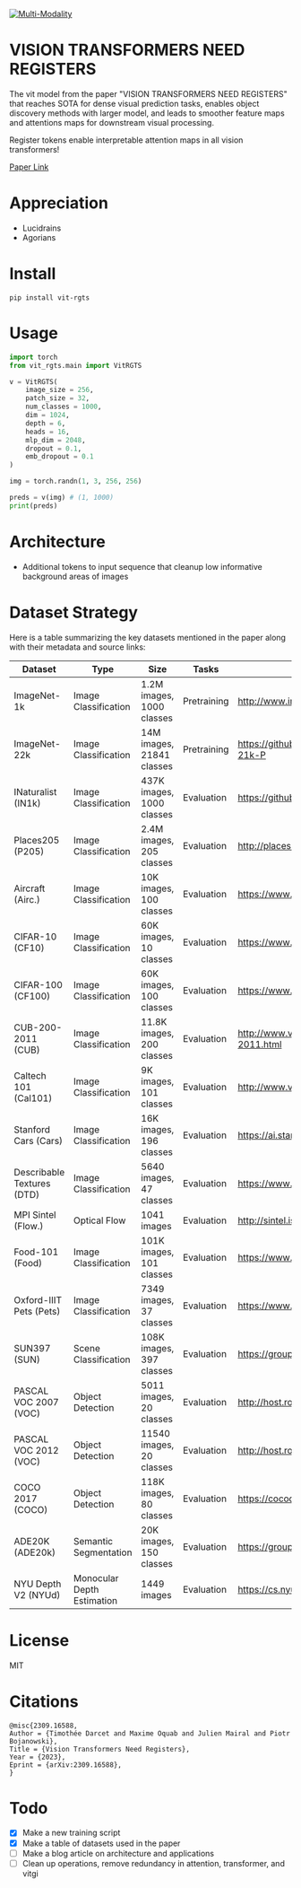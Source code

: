 [![Multi-Modality](agorabanner.png)](https://discord.gg/qUtxnK2NMf)

# VISION TRANSFORMERS NEED REGISTERS
The vit model from the paper "VISION TRANSFORMERS NEED REGISTERS" that reaches SOTA for dense
visual prediction tasks, enables object discovery methods with larger model, and leads to smoother feature maps and attentions maps for downstream visual processing.

Register tokens enable interpretable attention maps in all vision transformers!



[Paper Link](https://arxiv.org/pdf/2309.16588.pdf)

# Appreciation
* Lucidrains
* Agorians

# Install
`pip install vit-rgts`

# Usage
```python
import torch
from vit_rgts.main import VitRGTS

v = VitRGTS(
    image_size = 256,
    patch_size = 32,
    num_classes = 1000,
    dim = 1024,
    depth = 6,
    heads = 16,
    mlp_dim = 2048,
    dropout = 0.1,
    emb_dropout = 0.1
)

img = torch.randn(1, 3, 256, 256)

preds = v(img) # (1, 1000)
print(preds)
```

# Architecture
- Additional tokens to input sequence that cleanup low informative background areas of images

# Dataset Strategy
Here is a table summarizing the key datasets mentioned in the paper along with their metadata and source links:

| Dataset | Type | Size | Tasks | Source |
|-|-|-|-|-|  
| ImageNet-1k | Image Classification | 1.2M images, 1000 classes | Pretraining | http://www.image-net.org/ |
| ImageNet-22k | Image Classification | 14M images, 21841 classes | Pretraining | https://github.com/google-research-datasets/ImageNet-21k-P |
| INaturalist (IN1k) | Image Classification | 437K images, 1000 classes | Evaluation | https://github.com/visipedia/inat_comp/tree/master/2018 |  
| Places205 (P205) | Image Classification | 2.4M images, 205 classes | Evaluation | http://places2.csail.mit.edu/index.html |
| Aircraft (Airc.) | Image Classification | 10K images, 100 classes | Evaluation | https://www.robots.ox.ac.uk/~vgg/data/fgvc-aircraft/ |
| CIFAR-10 (CF10) | Image Classification | 60K images, 10 classes | Evaluation | https://www.cs.toronto.edu/~kriz/cifar.html |  
| CIFAR-100 (CF100) | Image Classification | 60K images, 100 classes | Evaluation | https://www.cs.toronto.edu/~kriz/cifar.html |
| CUB-200-2011 (CUB) | Image Classification | 11.8K images, 200 classes | Evaluation | http://www.vision.caltech.edu/visipedia/CUB-200-2011.html |
| Caltech 101 (Cal101) | Image Classification | 9K images, 101 classes | Evaluation | http://www.vision.caltech.edu/Image_Datasets/Caltech101/ |
| Stanford Cars (Cars) | Image Classification | 16K images, 196 classes | Evaluation | https://ai.stanford.edu/~jkrause/cars/car_dataset.html | 
| Describable Textures (DTD) | Image Classification | 5640 images, 47 classes | Evaluation | https://www.robots.ox.ac.uk/~vgg/data/dtd/index.html |
| MPI Sintel (Flow.) | Optical Flow | 1041 images | Evaluation | http://sintel.is.tue.mpg.de/ |
| Food-101 (Food) | Image Classification | 101K images, 101 classes | Evaluation | https://www.vision.ee.ethz.ch/datasets_extra/food-101/ |  
| Oxford-IIIT Pets (Pets) | Image Classification | 7349 images, 37 classes | Evaluation | https://www.robots.ox.ac.uk/~vgg/data/pets/ |
| SUN397 (SUN) | Scene Classification | 108K images, 397 classes | Evaluation | https://groups.csail.mit.edu/vision/SUN/ |
| PASCAL VOC 2007 (VOC) | Object Detection | 5011 images, 20 classes | Evaluation | http://host.robots.ox.ac.uk/pascal/VOC/voc2007/ |
| PASCAL VOC 2012 (VOC) | Object Detection | 11540 images, 20 classes | Evaluation | http://host.robots.ox.ac.uk/pascal/VOC/voc2012/ |
| COCO 2017 (COCO) | Object Detection | 118K images, 80 classes | Evaluation | https://cocodataset.org/#home |
| ADE20K (ADE20k) | Semantic Segmentation | 20K images, 150 classes | Evaluation | https://groups.csail.mit.edu/vision/datasets/ADE20K/ |
| NYU Depth V2 (NYUd) | Monocular Depth Estimation | 1449 images | Evaluation | https://cs.nyu.edu/~silberman/datasets/nyu_depth_v2.html |

# License
MIT

# Citations

```
@misc{2309.16588,
Author = {Timothée Darcet and Maxime Oquab and Julien Mairal and Piotr Bojanowski},
Title = {Vision Transformers Need Registers},
Year = {2023},
Eprint = {arXiv:2309.16588},
}
```


# Todo
- [x] Make a new training script
- [x] Make a table of datasets used in the paper
- [ ] Make a blog article on architecture and applications
- [ ] Clean up operations, remove redundancy in attention, transformer, and vitgi
